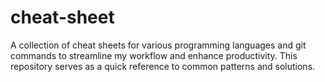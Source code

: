 # cheat-sheet
A collection of cheat sheets for various programming languages and git commands to streamline my workflow and enhance productivity. This repository serves as a quick reference to common patterns and solutions.
